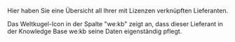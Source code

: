 Hier haben Sie eine Übersicht all Ihrer mit Lizenzen verknüpften Lieferanten.

Das Weltkugel-Icon in der Spalte "we:kb" zeigt an, dass dieser Lieferant in der Knowledge Base we:kb seine Daten eigenständig pflegt.

